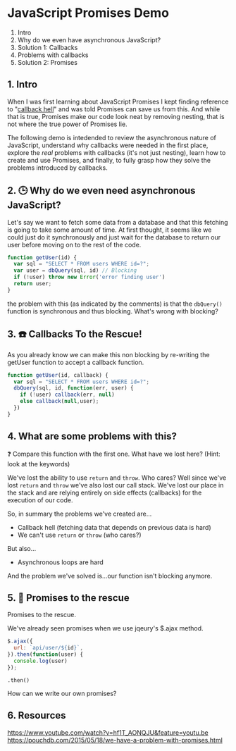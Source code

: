 # JavaScript Promises Demo

1. Intro
1. Why do we even have asynchronous JavaScript?
1. Solution 1: Callbacks
1. Problems with callbacks
1. Solution 2: Promises

## 1. Intro
When I was first learning about JavaScript Promises I kept finding reference to "[callback hell](http://callbackhell.com/)" and was told Promises can save us from this.
And while that is true, Promises make our code look neat by removing nesting, that is not where the true power of Promises lie. 

The following demo is intedended to review the asynchronous nature of JavaScript, understand why callbacks were needed in the first place, explore the _real_ problems with callbacks (it's not just nesting), learn how to create and use Promises, and finally, to fully grasp how they solve the problems introduced by callbacks. 

## 2. 🕒 Why do we even need asynchronous JavaScript?
Let's say we want to fetch some data from a database and that this fetching is going to take some amount of time. At first thought, it seems like we could just do it synchronously and just wait for the database to return our user before moving on to the rest of the code. 

```javascript 
function getUser(id) {
  var sql = "SELECT * FROM users WHERE id=?";
  var user = dbQuery(sql, id) // Blocking
  if (!user) throw new Error('error finding user')
  return user;
}
```
the problem with this (as indicated by the comments) is that the `dbQuery()` function is synchronous and thus blocking. What's wrong with blocking? 

## 3. ☎️ Callbacks To the Rescue!
As you already know we can make this non blocking by re-writing the getUser function to accept a callback function. 
```javascript 
function getUser(id, callback) {
  var sql = "SELECT * FROM users WHERE id=?";
  dbQuery(sql, id, function(err, user) {
    if (!user) callback(err, null)
    else callback(null,user);
  }) 
}
```

## 4. What are some problems with this? 
❓ Compare this function with the first one. What have we lost here? (Hint: look at the keywords)

We've lost the ability to use `return` and `throw`. Who cares? Well since we've lost `return` and `throw` we've also lost our call stack. We've lost our place in the stack and are relying entirely on side effects (callbacks) for the execution of our code. 

So, in summary the problems we've created are...

  * Callback hell (fetching data that depends on previous data is hard)
  * We can't use `return` or `throw` (who cares?)

But also... 
  * Asynchronous loops are hard

And the problem we've solved is...our function isn't blocking anymore. 


## 5. 🤞 Promises to the rescue

Promises to the rescue. 

We've already seen promises when we use jqeury's $.ajax method. 


```javascript
$.ajax({
  url: `api/user/${id}`,
}).then(function(user) {
  console.log(user)
});
```
`.then()` 

How can we write our own promises? 


## 6. Resources
https://www.youtube.com/watch?v=hf1T_AONQJU&feature=youtu.be
https://pouchdb.com/2015/05/18/we-have-a-problem-with-promises.html